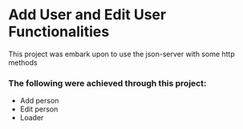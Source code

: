 # Add User and Edit User Functionalities

This project was embark upon to use the json-server with some http methods

### The following were achieved through this project:

- Add person
- Edit person
- Loader
